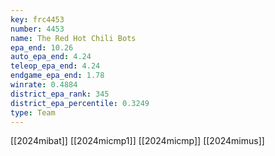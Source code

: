 ```yaml
---
key: frc4453
number: 4453
name: The Red Hot Chili Bots
epa_end: 10.26
auto_epa_end: 4.24
teleop_epa_end: 4.24
endgame_epa_end: 1.78
winrate: 0.4884
district_epa_rank: 345
district_epa_percentile: 0.3249
type: Team
---
```

[[2024mibat]]
[[2024micmp1]]
[[2024micmp]]
[[2024mimus]]
